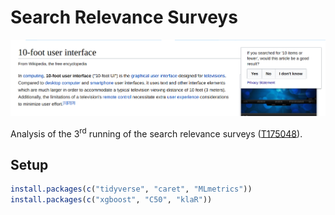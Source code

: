 # Search Relevance Surveys

[![By EBernhardson](docs/figures/example_human_search_relevance_survey.png)](https://phabricator.wikimedia.org/F9161493)

Analysis of the 3<sup>rd</sup> running of the search relevance surveys ([T175048](https://phabricator.wikimedia.org/T175048)).

## Setup

```R
install.packages(c("tidyverse", "caret", "MLmetrics"))
install.packages(c("xgboost", "C50", "klaR"))
```
